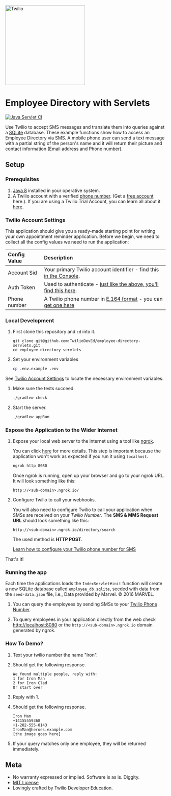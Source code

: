 <a href="https://www.twilio.com">
  <img src="https://static0.twilio.com/marketing/bundles/marketing/img/logos/wordmark-red.svg" alt="Twilio" width="250" />
</a>

# Employee Directory with Servlets

[![Java Servlet CI](https://github.com/TwilioDevEd/employee-directory-servlets/actions/workflows/gradle.yml/badge.svg)](https://github.com/TwilioDevEd/employee-directory-servlets/actions/workflows/gradle.yml)

Use Twilio to accept SMS messages and translate them into queries against a
[SQLite](//www.sqlite.org/) database. These example functions show how to access an Employee Directory via SMS. A
mobile phone user can send a text message with a partial string of the person's name and it will return their picture and contact information (Email address and Phone number).

## Setup

### Prerequisites

1. [Java 8](http://www.oracle.com/technetwork/java/javase/downloads/jdk8-downloads-2133151.html) installed in your operative system.
1. A Twilio account with a verified [phone number][twilio-phone-number]. (Get a [free account](//www.twilio.com/try-twilio?utm_campaign=tutorials&utm_medium=readme) here.).  If you are using a Twilio Trial Account, you can learn all about it [here](https://www.twilio.com/docs/usage/tutorials/how-to-use-your-free-trial-account).

### Twilio Account Settings

This application should give you a ready-made starting point for writing your
own appointment reminder application. Before we begin, we need to collect
all the config values we need to run the application:

| Config Value | Description                                                                                                                                                  |
| :---------------- | :----------------------------------------------------------------------------------------------------------------------------------------------------------- |
| Account Sid  | Your primary Twilio account identifier - find this [in the Console](https://www.twilio.com/console).                                                         |
| Auth Token   | Used to authenticate - [just like the above, you'll find this here](https://www.twilio.com/console).                                                         |
| Phone number | A Twilio phone number in [E.164 format](https://en.wikipedia.org/wiki/E.164) - you can [get one here](https://console.twilio.com/us1/develop/phone-numbers/manage/search?frameUrl=%2Fconsole%2Fphone-numbers%2Fsearch%3Fx-target-region%3Dus1&currentFrameUrl=%2Fconsole%2Fphone-numbers%2Fsearch%3FisoCountry%3DUS%26searchTerm%3D%26searchFilter%3Dleft%26searchType%3Dnumber%26x-target-region%3Dus1%26__override_layout__%3Dembed%26bifrost%3Dtrue) |

### Local Development

1. First clone this repository and `cd` into it.

   ```
   git clone git@github.com:TwilioDevEd/employee-directory-servlets.git
   cd employee-directory-servlets
   ```

1.  Set your environment variables

    ```bash
    cp .env.example .env
    ```
   See [Twilio Account Settings](#twilio-account-settings) to locate the necessary environment variables.


1. Make sure the tests succeed.

   ```bash
   ./gradlew check
   ```

1. Start the server.

   ```bash
   ./gradlew appRun
   ```

### Expose the Application to the Wider Internet

1. Expose your local web server to the internet using a tool like [ngrok](//ngrok.com/).

   You can click [here](https://www.twilio.com/blog/2015/09/6-awesome-reasons-to-use-ngrok-when-testing-webhooks.html) for more details.
   This step is important because the application won't work as expected if you run it using `localhost`.

   ```bash
   ngrok http 8080
   ```

   Once ngrok is running, open up your browser and go to your ngrok URL. It will look something like this:

     `http://<sub-domain>.ngrok.io/`

1. Configure Twilio to call your webhooks.

   You will also need to configure Twilio to call your application when SMSs are received
   on your _Twilio Number_. The **SMS & MMS Request URL** should look something like this:

   ```
   http://<sub-domain>.ngrok.io/directory/search
   ```

   The used method is **HTTP POST**.

   [Learn how to configure your Twilio phone number for SMS](https://support.twilio.com/hc/en-us/articles/223136047-Configure-a-Twilio-Phone-Number-to-Receive-and-Respond-to-Messages#h_5fd3801f-8241-421f-ad0f-8fb6c25ba68c)

That's it!

### Running the app

Each time the applications loads the `IndexServlet#init` function will create a new SQLite database called `employee_db.sqlite`, seeded with data from the `seed-data.json` file, i.e., Data provided by Marvel. &copy; 2016 MARVEL.

1. You can query the employees by sending SMSs to your [Twilio Phone Number][twilio-phone-number].

1. To query employees in your application directly from the web check [http://localhost:8080](http://localhost:8080) or the `http://<sub-domain>.ngrok.io` domain generated by ngrok.

### How To Demo?

1. Text your twilio number the name "Iron".

1. Should get the following response.

   ```
   We found multiple people, reply with:
   1 for Iron Man
   2 for Iron Clad
   Or start over
   ```

1. Reply with 1.

1. Should get the following response.

   ```
   Iron Man
   +14155559368
   +1-202-555-0143
   IronMan@heroes.example.com
   [the image goes here]
   ```

1. If your query matches only one employee, they will be returned immediately.

[twilio-phone-number]: https://console.twilio.com/us1/develop/phone-numbers/manage/active?frameUrl=%2Fconsole%2Fphone-numbers%2Fincoming%3Fx-target-region%3Dus1

## Meta

* No warranty expressed or implied. Software is as is. Diggity.
* [MIT License](http://www.opensource.org/licenses/mit-license.html)
* Lovingly crafted by Twilio Developer Education.
